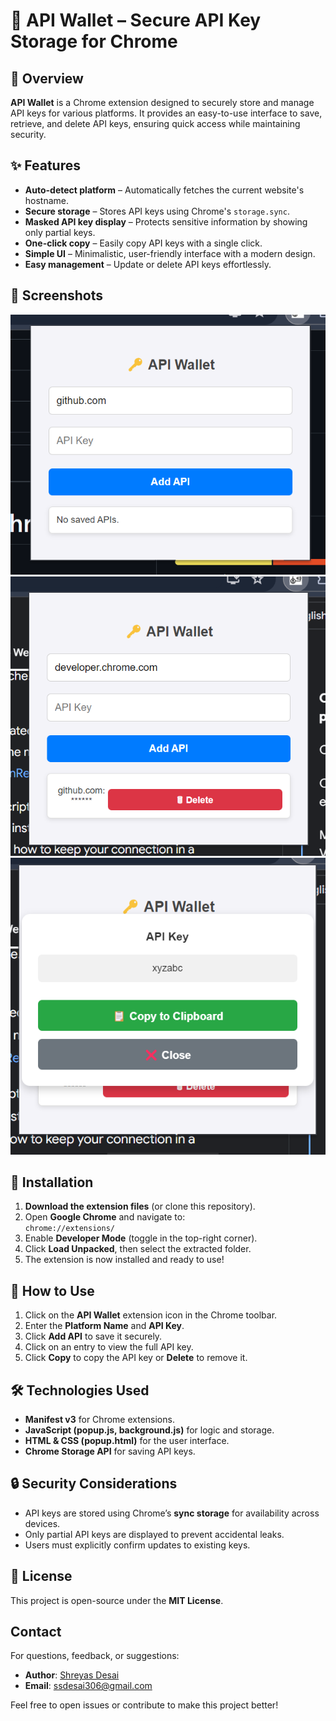 # 🔑 API Wallet – Secure API Key Storage for Chrome  

## 📌 Overview  
**API Wallet** is a Chrome extension designed to securely store and manage API keys for various platforms. It provides an easy-to-use interface to save, retrieve, and delete API keys, ensuring quick access while maintaining security.  

## ✨ Features  
- **Auto-detect platform** – Automatically fetches the current website's hostname.  
- **Secure storage** – Stores API keys using Chrome's `storage.sync`.  
- **Masked API key display** – Protects sensitive information by showing only partial keys.  
- **One-click copy** – Easily copy API keys with a single click.  
- **Simple UI** – Minimalistic, user-friendly interface with a modern design.  
- **Easy management** – Update or delete API keys effortlessly.  

## 📸 Screenshots  
![alt text](image-1.png)
![alt text](image-2.png)
![alt text](image-3.png)

## 🚀 Installation  
1. **Download the extension files** (or clone this repository).  
2. Open **Google Chrome** and navigate to:  
   `chrome://extensions/`  
3. Enable **Developer Mode** (toggle in the top-right corner).  
4. Click **Load Unpacked**, then select the extracted folder.  
5. The extension is now installed and ready to use!  

## 📖 How to Use  
1. Click on the **API Wallet** extension icon in the Chrome toolbar.  
2. Enter the **Platform Name** and **API Key**.  
3. Click **Add API** to save it securely.  
4. Click on an entry to view the full API key.  
5. Click **Copy** to copy the API key or **Delete** to remove it.  

## 🛠️ Technologies Used  
- **Manifest v3** for Chrome extensions.  
- **JavaScript (popup.js, background.js)** for logic and storage.  
- **HTML & CSS (popup.html)** for the user interface.  
- **Chrome Storage API** for saving API keys.  

## 🔒 Security Considerations  
- API keys are stored using Chrome’s **sync storage** for availability across devices.  
- Only partial API keys are displayed to prevent accidental leaks.  
- Users must explicitly confirm updates to existing keys.  

## 📜 License  
This project is open-source under the **MIT License**.  


## Contact
For questions, feedback, or suggestions:
- **Author**: [Shreyas Desai](https://github.com/sias01)
- **Email**: ssdesai306@gmail.com

Feel free to open issues or contribute to make this project better!
